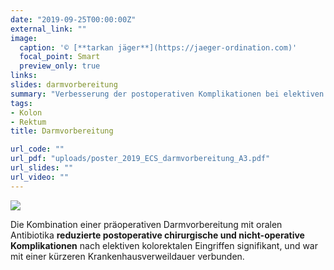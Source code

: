 ```yaml
---
date: "2019-09-25T00:00:00Z"
external_link: ""
image:
  caption: '© [**tarkan jäger**](https://jaeger-ordination.com)'
  focal_point: Smart
  preview_only: true
links:
slides: darmvorbereitung
summary: "Verbesserung der postoperativen Komplikationen bei elektiven kolorektalen Eingriffen"
tags:
- Kolon
- Rektum
title: Darmvorbereitung

url_code: ""
url_pdf: "uploads/poster_2019_ECS_darmvorbereitung_A3.pdf"
url_slides: ""
url_video: ""
---
```


![](/uploads/poster_2019_ECS_darmvorbereitung_A3.png)

Die Kombination einer präoperativen Darmvorbereitung mit oralen Antibiotika **reduzierte postoperative chirurgische und nicht-operative Komplikationen** nach elektiven kolorektalen Eingriffen signifikant, und war mit einer kürzeren Krankenhausverweildauer verbunden.
